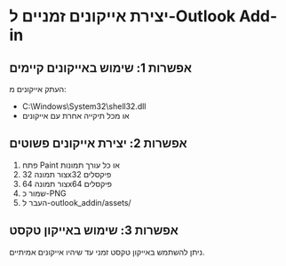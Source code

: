 # יצירת אייקונים זמניים ל-Outlook Add-in

## אפשרות 1: שימוש באייקונים קיימים
העתק אייקונים מ:
- C:\Windows\System32\shell32.dll
- או מכל תיקייה אחרת עם אייקונים

## אפשרות 2: יצירת אייקונים פשוטים
1. פתח Paint או כל עורך תמונות
2. צור תמונה 32x32 פיקסלים
3. צור תמונה 64x64 פיקסלים
4. שמור כ-PNG
5. העבר ל-outlook_addin/assets/

## אפשרות 3: שימוש באייקון טקסט
ניתן להשתמש באייקון טקסט זמני עד שיהיו אייקונים אמיתיים.


















